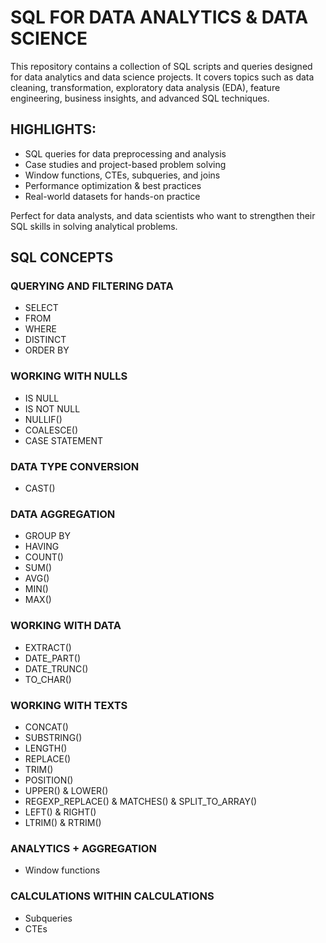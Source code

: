 # SQL FOR DATA ANALYTICS & DATA SCIENCE

This repository contains a collection of SQL scripts and queries designed for data analytics and data science projects. It covers topics such as data cleaning, transformation, exploratory data analysis (EDA), feature engineering, business insights, and advanced SQL techniques.

## HIGHLIGHTS:

- SQL queries for data preprocessing and analysis
- Case studies and project-based problem solving
- Window functions, CTEs, subqueries, and joins
- Performance optimization & best practices
- Real-world datasets for hands-on practice

Perfect for data analysts, and data scientists who want to strengthen their SQL skills in solving analytical problems.


## SQL CONCEPTS
### QUERYING AND FILTERING DATA
- SELECT
- FROM
- WHERE
- DISTINCT
- ORDER BY

### WORKING WITH NULLS
- IS NULL
- IS NOT NULL
- NULLIF()
- COALESCE()
- CASE STATEMENT

### DATA TYPE CONVERSION
- CAST()

### DATA AGGREGATION
- GROUP BY
- HAVING
- COUNT()
- SUM()
- AVG()
- MIN()
- MAX()

### WORKING WITH DATA
- EXTRACT()
- DATE_PART()
- DATE_TRUNC()
- TO_CHAR()

### WORKING WITH TEXTS
- CONCAT()
- SUBSTRING()
- LENGTH()
- REPLACE()
- TRIM()
- POSITION()
- UPPER() & LOWER()
- REGEXP_REPLACE() & MATCHES() & SPLIT_TO_ARRAY()
- LEFT() & RIGHT()
- LTRIM() & RTRIM()

### ANALYTICS + AGGREGATION
- Window functions

### CALCULATIONS WITHIN CALCULATIONS
- Subqueries
- CTEs
